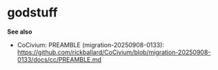 # godstuff

**See also**
- CoCivium: PREAMBLE (migration-20250908-0133): https://github.com/rickballard/CoCivium/blob/migration-20250908-0133/docs/cc/PREAMBLE.md
